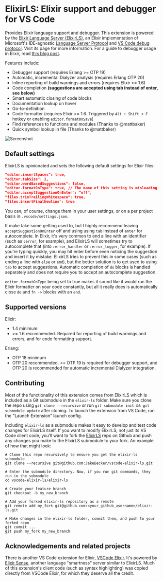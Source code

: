 # ElixirLS: Elixir support and debugger for VS Code

Provides Elixir language support and debugger. This extension is powered by the [Elixir Language Server (ElixirLS)](https://github.com/JakeBecker/elixir-ls), an Elixir implementation of Microsoft's IDE-agnostic [Language Server Protocol](https://github.com/Microsoft/language-server-protocol) and [VS Code debug protocol](https://code.visualstudio.com/docs/extensionAPI/api-debugging). Visit its page for more information. For a guide to debugger usage in Elixir, read [this blog post](https://medium.com/@JakeBeckerCode/debugging-elixir-in-vs-code-400e21814614).

Features include:

* Debugger support (requires Erlang >= OTP 19)
* Automatic, incremental Dialyzer analysis (requires Erlang OTP 20)
* Inline reporting of build warnings and errors (requires Elixir >= 1.6)
* Code completion **(suggestions are accepted using tab instead of enter, see below)**
* Smart automatic closing of code blocks
* Documentation lookup on hover
* Go-to-definition
* Code formatter (requires Elixir >= 1.6. Triggered by `Alt + Shift + F` hotkey or enabling `editor.formatOnSave`)
* Find references to functions and modules (Thanks to @mattbaker)
* Quick symbol lookup in file (Thanks to @mattbaker)

![Screenshot](https://raw.githubusercontent.com/JakeBecker/elixir-ls/master/images/screenshot.png)

## Default settings

ElixirLS is opinionated and sets the following default settings for Elixir files:

```json
"editor.insertSpaces": true,
"editor.tabSize": 2,
"editor.wordBasedSuggestions": false,
"editor.formatOnType": true, // The name of this setting is misleading, see below
"editor.acceptSuggestionOnEnter": "off",
"files.trimTrailingWhitespace": true,
"files.insertFinalNewline": true
```

You can, of course, change them in your user settings, or on a per project basis in `.vscode/settings.json`.

It make take some getting used to, but I highly recommend leaving `acceptSuggestionOnEnter` off and using using `tab` instead of `enter` for autocomplete. In Elixir, it's very common to end a line with an identifier (such as `:error`, for example), and ElixirLS will sometimes try to autocomplete that (into `:error_handler` or `:error_logger`, for example). If you're typing quickly, you may hit enter before even noticing the suggestion and insert it by mistake. ElixirLS tries to prevent this in some cases (such as ending a line with `else` or `end`), but the better solution is to get used to using `tab` to accept suggestions. Automatic completion of `do` blocks is handled separately and does not require you to accept an autocomplete suggestion.

`editor.formatOnType` being set to true makes it sound like it would run the Elixir formatter on your code constantly, but all it really does is automatically close `do` and `fn ->` blocks with an `end`.

## Supported versions

Elixir:

* 1.4 minimum
* \>= 1.6 recommended. Required for reporting of build warnings and errors, and for code formatting support.

Erlang:

* OTP 18 minimum
* OTP 20 recommended. >= OTP 19 is required for debugger support, and OTP 20 is recommended for automatic incremental Dialyzer integration.

## Contributing

Most of the functionality of this extension comes from ElixirLS which is included as a Git submodule in the `elixir-ls` folder. Make sure you clone the repo using `git clone --recursive` or run `git submodule init && git submodule update` after cloning. To launch the extension from VS Code, run the "Launch Extension" launch config.

Including `elixir-ls` as a submodule makes it easy to develop and test code changes for ElixirLS itself. If you want to modify ElixirLS, not just its VS Code client code, you'll want to fork the [ElixirLS](https://github.com/JakeBecker/elixir-ls) repo on Github and push any changes you make to the ElixirLS submodule to your fork. An example of how that might look:

```
# Clone this repo recursively to ensure you get the elixir-ls submodule
git clone --recursive git@github.com:JakeBecker/vscode-elixir-ls.git

# Enter the submodule directory. Now, if you run git commands, they run in the submodule
cd vscode-elixir-ls/elixir-ls

# Create your feature branch
git checkout -b my_new_branch

# Add your forked elixir-ls repository as a remote
git remote add my_fork git@github.com:<your_github_username>/elixir-ls.git

# Make changes in the elixir-ls folder, commit them, and push to your forked repo
git commit ...
git push my_fork my_new_branch
```

## Acknowledgements and related projects

There is another VS Code extension for Elixir, [VSCode Elixir](https://github.com/fr1zle/vscode-elixir). It's powered by [Elixir Sense](https://github.com/msaraiva/elixir_sense), another language "smartness" server similar to ElixirLS. Much of this extension's client code (such as syntax highlighting) was copied directly from VSCode Elixir, for which they deserve all the credit.
